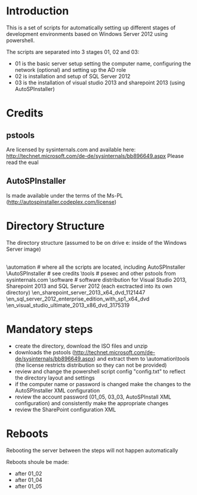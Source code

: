# Introduction
This is a set of scripts for automatically setting up different stages of development environments based on Windows Server 2012 using powershell.

The scripts are separated into 3 stages 01, 02 and 03:
- 01 is the basic server setup setting the computer name, configuring the network (optional) and setting up the AD role
- 02 is installation and setup of SQL Server 2012
- 03 is the installation of visual studio 2013 and sharepoint 2013 (using AutoSPInstaller)

# Credits
## pstools
Are licensed by sysinternals.com and available here: http://technet.microsoft.com/de-de/sysinternals/bb896649.aspx
Please read the eual

## AutoSPInstaller
Is made available under the terms of the Ms-PL (http://autospinstaller.codeplex.com/license)
 
# Directory Structure
The directory structure (assumed to be on drive e: inside of the Windows Server image)

  \
  \automation 		# where all the scripts are located, including AutoSPInstaller
    \AutoSPInstaller 	# see credits
    \tools 		# psexec and other pstools from sysinternals.com
  \software		# software distribution for Visual Studio 2013, Sharepoint 2013 and SQL Server 2012 (each exctracted into its own directory)
    \en_sharepoint_server_2013_x64_dvd_1121447
    \en_sql_server_2012_enterprise_edition_with_sp1_x64_dvd
    \en_visual_studio_ultimate_2013_x86_dvd_3175319

# Mandatory steps

* create the directory, download the ISO files and unzip
* downloads the pstools (http://technet.microsoft.com/de-de/sysinternals/bb896649.aspx) and extract them to \automation\tools (the license restricts distribution so they can not be provided)
* review and change the powershell script config "config.txt" to reflect the directory layout and settings
* if the computer name or password is changed make the changes to the AutoSPInstaller XML configuration
* review the account password (01_05, 03_03, AutoSPInstall XML configuration) and consistently make the appropriate changes 
* review the SharePoint configuration XML

# Reboots
Rebooting the server between the steps will not happen automatically

Reboots shoule be made:
- after 01_02
- after 01_04
- after 01_05

﻿
